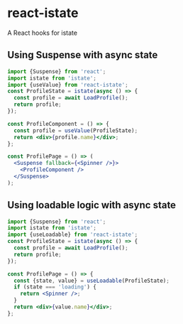 # react-istate

A React hooks for istate

## Using Suspense with async state

```jsx harmony
import {Suspense} from 'react';
import istate from 'istate';
import {useValue} from 'react-istate';
const ProfileState = istate(async () => {
  const profile = await LoadProfile();
  return profile;
});

const ProfileComponent = () => {
  const profile = useValue(ProfileState);
  return <div>{profile.name}</div>;
};

const ProfilePage = () => (
  <Suspense fallback={<Spinner />}>
    <ProfileComponent />
  </Suspense>
);
```

## Using loadable logic with async state

```jsx harmony
import {Suspense} from 'react';
import istate from 'istate';
import {useLoadable} from 'react-istate';
const ProfileState = istate(async () => {
  const profile = await LoadProfile();
  return profile;
});

const ProfilePage = () => {
  const {state, value} = useLoadable(ProfileState);
  if (state === 'loading') {
    return <Spinner />;
  }
  return <div>{value.name}</div>;
};
```
